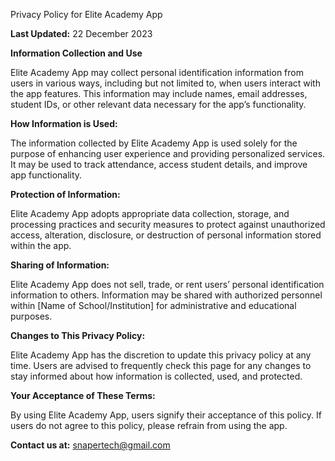Privacy Policy for Elite Academy App

**Last Updated:** 22 December 2023

**Information Collection and Use**

Elite Academy App may collect personal identification information from users in various ways, including but not limited to, when users interact with the app features. This information may include names, email addresses, student IDs, or other relevant data necessary for the app’s functionality.

**How Information is Used:**

The information collected by Elite Academy App is used solely for the purpose of enhancing user experience and providing personalized services. It may be used to track attendance, access student details, and improve app functionality.

**Protection of Information:**

Elite Academy App adopts appropriate data collection, storage, and processing practices and security measures to protect against unauthorized access, alteration, disclosure, or destruction of personal information stored within the app.

**Sharing of Information:**

Elite Academy App does not sell, trade, or rent users’ personal identification information to others. Information may be shared with authorized personnel within [Name of School/Institution] for administrative and educational purposes.

**Changes to This Privacy Policy:**

Elite Academy App has the discretion to update this privacy policy at any time. Users are advised to frequently check this page for any changes to stay informed about how information is collected, used, and protected.

**Your Acceptance of These Terms:**

By using Elite Academy App, users signify their acceptance of this policy. If users do not agree to this policy, please refrain from using the app.

**Contact us at:** snapertech@gmail.com
